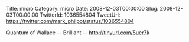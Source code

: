 Title: micro
Category: micro
Date: 2008-12-03T00:00:00
Slug: 2008-12-03T00:00:00
TwitterId: 1036554804
TweetUrl: https://twitter.com/mark_philpot/status/1036554804

Quantum of Wallace -- Brilliant -- http://tinyurl.com/5uer7k